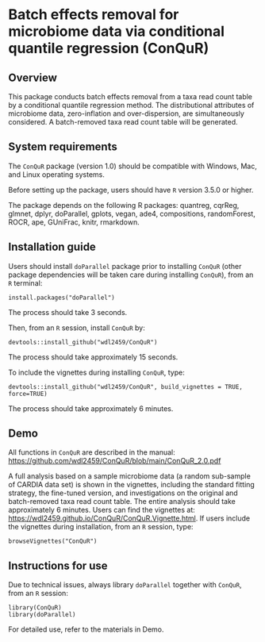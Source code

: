 # Batch effects removal for microbiome data via conditional quantile regression (ConQuR)


## Overview

This package conducts batch effects removal from a taxa read count table by a conditional quantile regression method. The distributional attributes of microbiome data, zero-inflation and over-dispersion, are simultaneously considered. A batch-removed taxa read count table will be generated. 


## System requirements

The `ConQuR` package (version 1.0) should be compatible with Windows, Mac, and Linux operating systems.

Before setting up the package, users should have `R` version 3.5.0 or higher. 

The package depends on the following R packages: quantreg, cqrReg, glmnet, dplyr, doParallel, gplots, vegan, ade4, compositions, randomForest, ROCR, ape, GUniFrac, knitr, rmarkdown.  


## Installation guide

Users should install `doParallel` package prior to installing `ConQuR` (other package dependencies will be taken care during installing `ConQuR`), from an `R` terminal:
```
install.packages("doParallel")
```
The process should take 3 seconds. 


Then, from an `R` session, install `ConQuR` by:
```
devtools::install_github("wdl2459/ConQuR")
```
The process should take approximately 15 seconds. 


To include the vignettes during installing `ConQuR`, type:
```
devtools::install_github("wdl2459/ConQuR", build_vignettes = TRUE, force=TRUE)
```
The process should take approximately 6 minutes. 


## Demo 

All functions in `ConQuR` are described in the manual: https://github.com/wdl2459/ConQuR/blob/main/ConQuR_2.0.pdf

A full analysis based on a sample microbiome data (a random sub-sample of CARDIA data set) is shown in the vignettes, including the standard fitting strategy, the fine-tuned version, and investigations on the original and batch-removed taxa read count table. The entire analysis should take approximately 6 minutes. Users can find the vignettes at: https://wdl2459.github.io/ConQuR/ConQuR.Vignette.html.
If users include the vignettes during installation, from an `R` session, type:
```
browseVignettes("ConQuR")
```


## Instructions for use

Due to technical issues, always library `doParallel` together with `ConQuR`, from an `R` session:
```
library(ConQuR)
library(doParallel) 
```

For detailed use, refer to the materials in Demo. 

